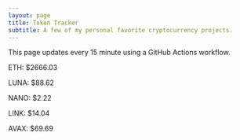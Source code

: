 ```yaml
---
layout: page
title: Token Tracker
subtitle: A few of my personal favorite cryptocurrency projects.
---
```


 This page updates every 15 minute using a GitHub Actions workflow.

<!--BEGINCRYPTOINPUT-->
ETH: $2666.03

LUNA: $88.62

NANO: $2.22

LINK: $14.04

AVAX: $69.69

<!--ENDCRYPTOINPUT-->
